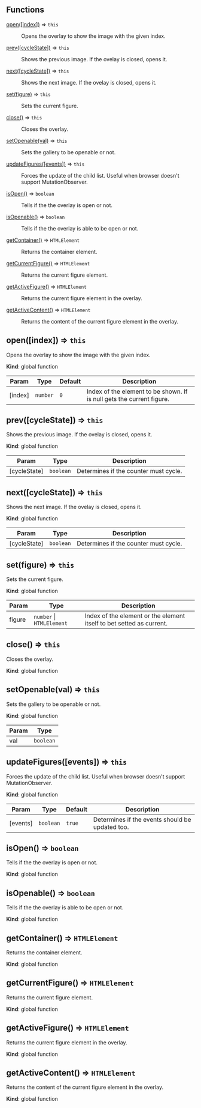 ## Functions

<dl>
<dt><a href="#open">open([index])</a> ⇒ <code>this</code></dt>
<dd><p>Opens the overlay to show the image with the given index.</p>
</dd>
<dt><a href="#prev">prev([cycleState])</a> ⇒ <code>this</code></dt>
<dd><p>Shows the previous image. If the ovelay is closed, opens it.</p>
</dd>
<dt><a href="#next">next([cycleState])</a> ⇒ <code>this</code></dt>
<dd><p>Shows the next image. If the ovelay is closed, opens it.</p>
</dd>
<dt><a href="#set">set(figure)</a> ⇒ <code>this</code></dt>
<dd><p>Sets the current figure.</p>
</dd>
<dt><a href="#close">close()</a> ⇒ <code>this</code></dt>
<dd><p>Closes the overlay.</p>
</dd>
<dt><a href="#setOpenable">setOpenable(val)</a> ⇒ <code>this</code></dt>
<dd><p>Sets the gallery to be openable or not.</p>
</dd>
<dt><a href="#updateFigures">updateFigures([events])</a> ⇒ <code>this</code></dt>
<dd><p>Forces the update of the child list.
Useful when browser doesn&#39;t support MutationObserver.</p>
</dd>
<dt><a href="#isOpen">isOpen()</a> ⇒ <code>boolean</code></dt>
<dd><p>Tells if the the overlay is open or not.</p>
</dd>
<dt><a href="#isOpenable">isOpenable()</a> ⇒ <code>boolean</code></dt>
<dd><p>Tells if the the overlay is able to be open or not.</p>
</dd>
<dt><a href="#getContainer">getContainer()</a> ⇒ <code>HTMLElement</code></dt>
<dd><p>Returns the container element.</p>
</dd>
<dt><a href="#getCurrentFigure">getCurrentFigure()</a> ⇒ <code>HTMLElement</code></dt>
<dd><p>Returns the current figure element.</p>
</dd>
<dt><a href="#getActiveFigure">getActiveFigure()</a> ⇒ <code>HTMLElement</code></dt>
<dd><p>Returns the current figure element in the overlay.</p>
</dd>
<dt><a href="#getActiveContent">getActiveContent()</a> ⇒ <code>HTMLElement</code></dt>
<dd><p>Returns the content of the current figure element in the overlay.</p>
</dd>
</dl>

<a name="open"></a>

## open([index]) ⇒ <code>this</code>
Opens the overlay to show the image with the given index.

**Kind**: global function  

| Param | Type | Default | Description |
| --- | --- | --- | --- |
| [index] | <code>number</code> | <code>0</code> | Index of the element to be shown.                                  If is null gets the current figure. |

<a name="prev"></a>

## prev([cycleState]) ⇒ <code>this</code>
Shows the previous image. If the ovelay is closed, opens it.

**Kind**: global function  

| Param | Type | Description |
| --- | --- | --- |
| [cycleState] | <code>boolean</code> | Determines if the counter must cycle. |

<a name="next"></a>

## next([cycleState]) ⇒ <code>this</code>
Shows the next image. If the ovelay is closed, opens it.

**Kind**: global function  

| Param | Type | Description |
| --- | --- | --- |
| [cycleState] | <code>boolean</code> | Determines if the counter must cycle. |

<a name="set"></a>

## set(figure) ⇒ <code>this</code>
Sets the current figure.

**Kind**: global function  

| Param | Type | Description |
| --- | --- | --- |
| figure | <code>number</code> &#124; <code>HTMLElement</code> | Index of the element or the                                          element itself to bet setted as                                          current. |

<a name="close"></a>

## close() ⇒ <code>this</code>
Closes the overlay.

**Kind**: global function  
<a name="setOpenable"></a>

## setOpenable(val) ⇒ <code>this</code>
Sets the gallery to be openable or not.

**Kind**: global function  

| Param | Type |
| --- | --- |
| val | <code>boolean</code> | 

<a name="updateFigures"></a>

## updateFigures([events]) ⇒ <code>this</code>
Forces the update of the child list.Useful when browser doesn't support MutationObserver.

**Kind**: global function  

| Param | Type | Default | Description |
| --- | --- | --- | --- |
| [events] | <code>boolean</code> | <code>true</code> | Determines if the events should be                                      updated too. |

<a name="isOpen"></a>

## isOpen() ⇒ <code>boolean</code>
Tells if the the overlay is open or not.

**Kind**: global function  
<a name="isOpenable"></a>

## isOpenable() ⇒ <code>boolean</code>
Tells if the the overlay is able to be open or not.

**Kind**: global function  
<a name="getContainer"></a>

## getContainer() ⇒ <code>HTMLElement</code>
Returns the container element.

**Kind**: global function  
<a name="getCurrentFigure"></a>

## getCurrentFigure() ⇒ <code>HTMLElement</code>
Returns the current figure element.

**Kind**: global function  
<a name="getActiveFigure"></a>

## getActiveFigure() ⇒ <code>HTMLElement</code>
Returns the current figure element in the overlay.

**Kind**: global function  
<a name="getActiveContent"></a>

## getActiveContent() ⇒ <code>HTMLElement</code>
Returns the content of the current figure element in the overlay.

**Kind**: global function  
